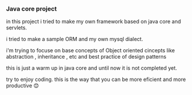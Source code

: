 ### Java core project
in this project i tried to make my own framework based on java core and servlets.

i tried to make a sample ORM and my own mysql dialect.

i'm trying to focuse on base concepts of Object oriented cincepts like abstraction , inheritance , etc and best practice of design patterns

this is just a warm up in java core and until now it is not completed yet.

try to enjoy coding. this is the way that you can be more eficient and more productive 😊
